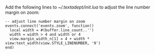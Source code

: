Add the following lines to *~/.textadept/init.lua* to adjust the line number
margin on zoom:

    -- adjust line number margin on zoom
    events.connect('events.zoom', function()
      local width = #(buffer.line_count..'')
      width = width > 4 and width or 4
      view.margin_width_n[1] = 4 + width * view:text_width(view.STYLE_LINENUMBER, '9')
    end)
